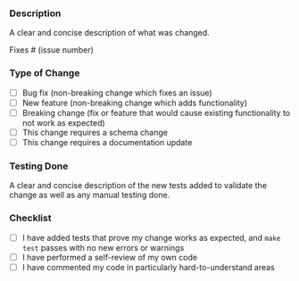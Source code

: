 ### Description

A clear and concise description of what was changed.

Fixes # (issue number)

### Type of Change

- [ ] Bug fix (non-breaking change which fixes an issue)
- [ ] New feature (non-breaking change which adds functionality)
- [ ] Breaking change (fix or feature that would cause existing functionality to not work as expected)
- [ ] This change requires a schema change
- [ ] This change requires a documentation update

### Testing Done

A clear and concise description of the new tests added to validate the change as well as any manual testing done.

### Checklist

- [ ] I have added tests that prove my change works as expected, and `make test` passes with no new errors or warnings
- [ ] I have performed a self-review of my own code
- [ ] I have commented my code in particularly hard-to-understand areas
